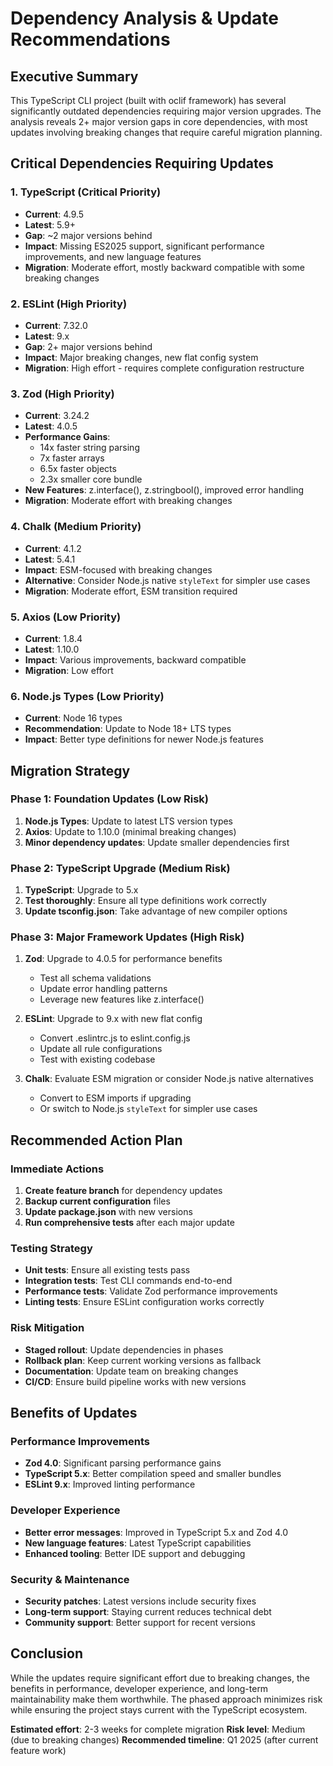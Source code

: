 # Dependency Analysis & Update Recommendations

## Executive Summary

This TypeScript CLI project (built with oclif framework) has several significantly outdated dependencies requiring major version upgrades. The analysis reveals 2+ major version gaps in core dependencies, with most updates involving breaking changes that require careful migration planning.

## Critical Dependencies Requiring Updates

### 1. TypeScript (Critical Priority)
- **Current**: 4.9.5
- **Latest**: 5.9+
- **Gap**: ~2 major versions behind
- **Impact**: Missing ES2025 support, significant performance improvements, and new language features
- **Migration**: Moderate effort, mostly backward compatible with some breaking changes

### 2. ESLint (High Priority)
- **Current**: 7.32.0
- **Latest**: 9.x
- **Gap**: 2+ major versions behind
- **Impact**: Major breaking changes, new flat config system
- **Migration**: High effort - requires complete configuration restructure

### 3. Zod (High Priority)
- **Current**: 3.24.2
- **Latest**: 4.0.5
- **Performance Gains**:
  - 14x faster string parsing
  - 7x faster arrays
  - 6.5x faster objects
  - 2.3x smaller core bundle
- **New Features**: z.interface(), z.stringbool(), improved error handling
- **Migration**: Moderate effort with breaking changes

### 4. Chalk (Medium Priority)
- **Current**: 4.1.2
- **Latest**: 5.4.1
- **Impact**: ESM-focused with breaking changes
- **Alternative**: Consider Node.js native `styleText` for simpler use cases
- **Migration**: Moderate effort, ESM transition required

### 5. Axios (Low Priority)
- **Current**: 1.8.4
- **Latest**: 1.10.0
- **Impact**: Various improvements, backward compatible
- **Migration**: Low effort

### 6. Node.js Types (Low Priority)
- **Current**: Node 16 types
- **Recommendation**: Update to Node 18+ LTS types
- **Impact**: Better type definitions for newer Node.js features

## Migration Strategy

### Phase 1: Foundation Updates (Low Risk)
1. **Node.js Types**: Update to latest LTS version types
2. **Axios**: Update to 1.10.0 (minimal breaking changes)
3. **Minor dependency updates**: Update smaller dependencies first

### Phase 2: TypeScript Upgrade (Medium Risk)
1. **TypeScript**: Upgrade to 5.x
2. **Test thoroughly**: Ensure all type definitions work correctly
3. **Update tsconfig.json**: Take advantage of new compiler options

### Phase 3: Major Framework Updates (High Risk)
1. **Zod**: Upgrade to 4.0.5 for performance benefits
   - Test all schema validations
   - Update error handling patterns
   - Leverage new features like z.interface()

2. **ESLint**: Upgrade to 9.x with new flat config
   - Convert .eslintrc.js to eslint.config.js
   - Update all rule configurations
   - Test with existing codebase

3. **Chalk**: Evaluate ESM migration or consider Node.js native alternatives
   - Convert to ESM imports if upgrading
   - Or switch to Node.js `styleText` for simpler use cases

## Recommended Action Plan

### Immediate Actions
1. **Create feature branch** for dependency updates
2. **Backup current configuration** files
3. **Update package.json** with new versions
4. **Run comprehensive tests** after each major update

### Testing Strategy
- **Unit tests**: Ensure all existing tests pass
- **Integration tests**: Test CLI commands end-to-end
- **Performance tests**: Validate Zod performance improvements
- **Linting tests**: Ensure ESLint configuration works correctly

### Risk Mitigation
- **Staged rollout**: Update dependencies in phases
- **Rollback plan**: Keep current working versions as fallback
- **Documentation**: Update team on breaking changes
- **CI/CD**: Ensure build pipeline works with new versions

## Benefits of Updates

### Performance Improvements
- **Zod 4.0**: Significant parsing performance gains
- **TypeScript 5.x**: Better compilation speed and smaller bundles
- **ESLint 9.x**: Improved linting performance

### Developer Experience
- **Better error messages**: Improved in TypeScript 5.x and Zod 4.0
- **New language features**: Latest TypeScript capabilities
- **Enhanced tooling**: Better IDE support and debugging

### Security & Maintenance
- **Security patches**: Latest versions include security fixes
- **Long-term support**: Staying current reduces technical debt
- **Community support**: Better support for recent versions

## Conclusion

While the updates require significant effort due to breaking changes, the benefits in performance, developer experience, and long-term maintainability make them worthwhile. The phased approach minimizes risk while ensuring the project stays current with the TypeScript ecosystem.

**Estimated effort**: 2-3 weeks for complete migration
**Risk level**: Medium (due to breaking changes)
**Recommended timeline**: Q1 2025 (after current feature work)